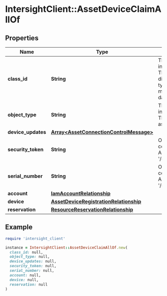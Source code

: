 # IntersightClient::AssetDeviceClaimAllOf

## Properties

| Name | Type | Description | Notes |
| ---- | ---- | ----------- | ----- |
| **class_id** | **String** | The fully-qualified name of the instantiated, concrete type. This property is used as a discriminator to identify the type of the payload when marshaling and unmarshaling data. | [default to &#39;asset.DeviceClaim&#39;] |
| **object_type** | **String** | The fully-qualified name of the instantiated, concrete type. The value should be the same as the &#39;ClassId&#39; property. | [default to &#39;asset.DeviceClaim&#39;] |
| **device_updates** | [**Array&lt;AssetConnectionControlMessage&gt;**](AssetConnectionControlMessage.md) |  | [optional] |
| **security_token** | **String** | Obtained from the device connector management UI or API (REST endpoint &#39;/connector/SecurityTokens&#39;). | [optional] |
| **serial_number** | **String** | Obtained from the device connector management UI or API (REST endpoint &#39;/connector/DeviceIdentifiers&#39;). | [optional] |
| **account** | [**IamAccountRelationship**](IamAccountRelationship.md) |  | [optional] |
| **device** | [**AssetDeviceRegistrationRelationship**](AssetDeviceRegistrationRelationship.md) |  | [optional] |
| **reservation** | [**ResourceReservationRelationship**](ResourceReservationRelationship.md) |  | [optional] |

## Example

```ruby
require 'intersight_client'

instance = IntersightClient::AssetDeviceClaimAllOf.new(
  class_id: null,
  object_type: null,
  device_updates: null,
  security_token: null,
  serial_number: null,
  account: null,
  device: null,
  reservation: null
)
```

